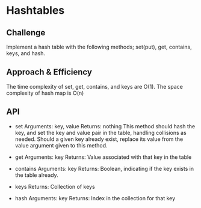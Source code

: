 # Hashtables

## Challenge
Implement a hash table with the following methods; set(put), get, contains, keys, and hash.

## Approach & Efficiency
The time complexity of set, get, contains, and keys are O(1).
The space complexity of hash map is O(n)
## API
- set
Arguments: key, value
Returns: nothing
This method should hash the key, and set the key and value pair in the table, handling collisions as needed.
Should a given key already exist, replace its value from the value argument given to this method.

- get
Arguments: key
Returns: Value associated with that key in the table

- contains
Arguments: key
Returns: Boolean, indicating if the key exists in the table already.

- keys
Returns: Collection of keys
 
- hash
Arguments: key
Returns: Index in the collection for that key